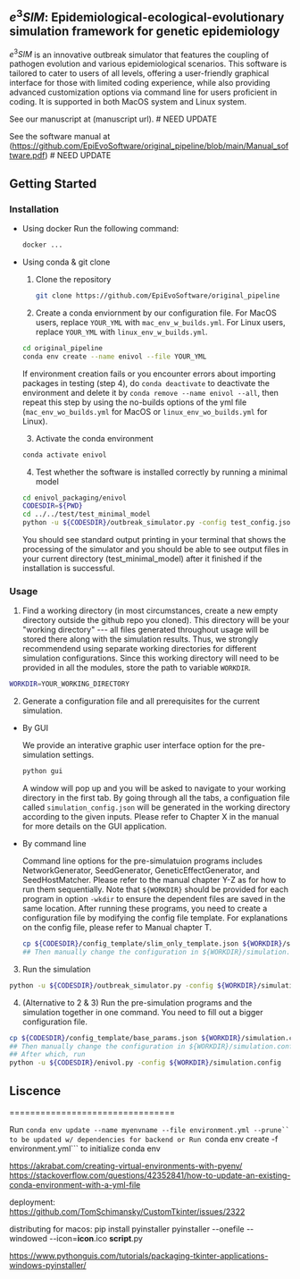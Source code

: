 ## $e^{3}SIM$: Epidemiological-ecological-evolutionary simulation framework for genetic epidemiology

$e^{3}SIM$ is an innovative outbreak simulator that features the coupling of pathogen evolution and various epidemiological scenarios. This software is tailored to cater to users of all levels, offering a user-friendly graphical interface for those with limited coding experience, while also providing advanced customization options via command line for users proficient in coding. It is supported in both MacOS system and Linux system.

See our manuscript at (manuscript url). # NEED UPDATE

See the software manual at (https://github.com/EpiEvoSoftware/original_pipeline/blob/main/Manual_software.pdf) # NEED UPDATE

## Getting Started

### Installation

* Using docker
  Run the following command:
  ```sh
  docker ...
  ```
  
* Using conda & git clone
  1. Clone the repository
      ```sh
      git clone https://github.com/EpiEvoSoftware/original_pipeline
      ```
  
  2. Create a conda enviornment by our configuration file. For MacOS users, replace `YOUR_YML` with `mac_env_w_builds.yml`. For Linux users, replace `YOUR_YML` with `linux_env_w_builds.yml`.
    ```sh
    cd original_pipeline
    conda env create --name enivol --file YOUR_YML
    ```
    If environment creation fails or you encounter errors about importing packages in testing (step 4), do `conda deactivate` to deactivate the environment and delete it by `conda remove --name enivol --all`, then repeat this step by using the no-builds options of the yml file (`mac_env_wo_builds.yml` for MacOS or `linux_env_wo_builds.yml` for Linux).
  
  3. Activate the conda environment
    ```sh
    conda activate enivol
    ```
  
  4. Test whether the software is installed correctly by running a minimal model
    ```sh
    cd enivol_packaging/enivol
    CODESDIR=${PWD}
    cd ../../test/test_minimal_model
    python -u ${CODESDIR}/outbreak_simulator.py -config test_config.json
    ```
    You should see standard output printing in your terminal that shows the processing of the simulator and you should be able to see output files in your current directory (test_minimal_model) after it finished if the installation is successful.


### Usage

1. Find a working directory (in most circumstances, create a new empty directory outside the github repo you cloned). This directory will be your "working directory" --- all files generated throughout usage will be stored there along with the simulation results. Thus, we strongly recommendend using separate working directories for different simulation configurations. Since this working directory will need to be provided in all the modules, store the path to variable `WORKDIR`.
  ```sh
  WORKDIR=YOUR_WORKING_DIRECTORY
  ```

2. Generate a configuration file and all prerequisites for the current simulation.
  * By GUI
    
    We provide an interative graphic user interface option for the pre-simulation settings.
      ```sh
      python gui
      ```
      A window will pop up and you will be asked to navigate to your working directory in the first tab. By going through all the tabs, a configuation file called `simulation_config.json` will be generated in the working directory according to the given inputs. Please refer to Chapter X in the manual for more details on the GUI application.

  * By command line
    
    Command line options for the pre-simulatuion programs includes NetworkGenerator, SeedGenerator, GeneticEffectGenerator, and SeedHostMatcher. Please refer to the manual chapter Y-Z as for how to run them sequentially. Note that `${WORKDIR}` should be provided for each program in option `-wkdir` to ensure the dependent files are saved in the same location. After running these programs, you need to create a configuration file by modifying the config file template. For explanations on the config file, please refer to Manual chapter T.
      ```sh
      cp ${CODESDIR}/config_template/slim_only_template.json ${WORKDIR}/simulation.config
      ## Then manually change the configuration in ${WORKDIR}/simulation.config.
      ```

3. Run the simulation
  ```sh
  python -u ${CODESDIR}/outbreak_simulator.py -config ${WORKDIR}/simulation.config
  ```

4. (Alternative to 2 & 3) Run the pre-simulation programs and the simulation together in one command. You need to fill out a bigger configuration file.
  ```sh
  cp ${CODESDIR}/config_template/base_params.json ${WORKDIR}/simulation.config
  ## Then manually change the configuration in ${WORKDIR}/simulation.config.
  ## After which, run
  python -u ${CODESDIR}/enivol.py -config ${WORKDIR}/simulation.config
  ```

## Liscence

================================

Run ```conda env update --name myenvname --file environment.yml --prune`` to be updated w/ dependencies for backend
or
Run ```conda env create -f environment.yml``` to initialize conda env

https://akrabat.com/creating-virtual-environments-with-pyenv/
https://stackoverflow.com/questions/42352841/how-to-update-an-existing-conda-environment-with-a-yml-file


deployment: https://github.com/TomSchimansky/CustomTkinter/issues/2322


distributing for macos:
pip install pyinstaller
pyinstaller --onefile --windowed --icon=__icon__.ico __script__.py

https://www.pythonguis.com/tutorials/packaging-tkinter-applications-windows-pyinstaller/
